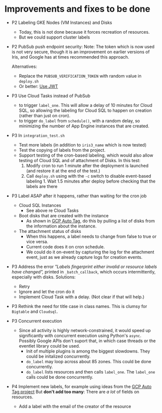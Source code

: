 # Improvements and fixes to be done

* P2 Labeling GKE Nodes (VM Instances) and Disks
    * Today, this is not done because it forces recreation of resources.
    * But we could support cluster labels

* P2 PubSub push endpoint security:
  Note: The token which is now used is not very secure, though it is an improvement on earlier versions of Iris, and
  Google has at times recommended this approach.

  Alternatives:
    - Replace the `PUBSUB_VERIFICATION_TOKEN` with random value in `deploy.sh`
    - Or better: [Use JWT](https://cloud.google.com/pubsub/docs/push)

* P3 Use Cloud Tasks instead of PubSub
    * to trigger `label_one`. This will allow a delay of 10 minutes for Cloud SQL, so allowing the labeling for Cloud SQL to happen on
      creation (rather than just on cron).
    * to trigger `do_label` from `schedule()`, with a random delay, so minimizing the number of App Engine instances
      that are created.

* P3 In `integration_test.sh`
    - Test more labels (in addition to `iris3_name` which is now tested)
    - Test the copying of labels from the project.
    - Support testing of the cron-based labeling, which would also allow testing of Cloud SQL and of attachment of
      Disks. In this test:
        1. Modify cron to run 1 minute after the deployment is launched (and restore it at the end of the test.)
        1. Call `deploy.sh` using with the `-c` switch to disable event-based labeling 1. Wait 1.5 minutes after deploy
           before checking that the labels are there

* P3 Label ASAP after it happens, rather than waiting for the cron job
    * Cloud SQL Instances 
        * See above re Cloud Tasks
    * Boot disks that are created with the instance
        * As shown in [GCP Auto Tag](https://github.com/doitintl/gcp-auto-tag/blob/main/main.py), do this by pulling a
          list of disks from the information about the instance.
    * The attachment status of disks 
        * When this happens,  a label needs to change from false to true or vice versa. 
        * Current code does it on cron schedule.
        * We could do it on-event by capturing the log for the attachment event, 
          just as we already capture logs for creation events.

* P3 Address the error *"Labels fingerprint either invalid or resource labels have changed",* printed
  in `_batch_callback`, which occurs intermittently, especially with disks. 
    Solutions:
    - Retry 
    - Ignore and let the cron do it 
     - Implement Cloud Task with a delay. (Not clear if that will help.)

* P3 Rethink the need for title case in class names. This is clumsy for `Bigtable` and `Cloudsql`.

* P3 Concurrent execution
    * Since all activity is highly network-constrained, it would speed up significantly with concurrent execution
    using Python's `async`. Possibly Google APIs don't suport that, in which 
     case threads or the eventlet library could be used.
        * Init of multiple plugins is among the biggest slowdowns. They could be initalized concurrently.
        * `do_label` may  loop across about 85 zones. This could be done concurrently.
        * `do_label` lists resources and then calls `label_one`. The `label_one` calls could be done concurrently.

* P4 Implement new labels, for example using ideas from
  the [GCP Auto Tag project](https://github.com/doitintl/gcp-auto-tag/)
  But **don't add too many**: There are *a lot* of fields on resources.
    - Add a label with the email of the creator of the resource
